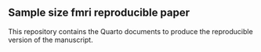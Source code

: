 ## Sample size fmri reproducible paper

This repository contains the Quarto documents to produce the reproducible version of the manuscript.